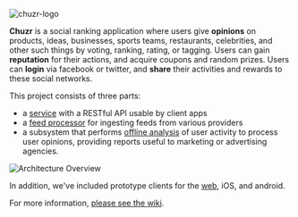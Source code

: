 
![chuzr-logo](https://raw.github.com/rtoal/chuzr/master/artwork/logo/logo400.png)

**Chuzr** is a social ranking application where users give **opinions** on products, 
ideas, businesses, sports teams, restaurants, celebrities, and other such things
by voting, ranking, rating, or tagging.  Users can gain **reputation** for their 
actions, and acquire coupons and random prizes.  Users can **login** via facebook or twitter, 
and **share** their activities and rewards to these social networks.  

This project consists of three parts:

  * a [service](https://github.com/rtoal/chuzr/tree/master/server) with a RESTful API usable by client apps
  * a [feed processor](https://github.com/rtoal/chuzr/tree/master/feed-processor) for ingesting feeds from various providers
  * a subsystem that performs [offline analysis](https://github.com/rtoal/chuzr/tree/master/analyzer) of user activity to process user opinions, providing reports useful to marketing or advertising agencies.

![Architecture Overview](https://raw.github.com/rtoal/chuzr/master/artwork/diagrams/chuzr_overview.png)

In addition, we've included prototype clients for the [web](https://github.com/rtoal/chuzr/tree/master/web-client), iOS, and android.

For more information, [please see the wiki](https://github.com/rtoal/chuzr/wiki).

